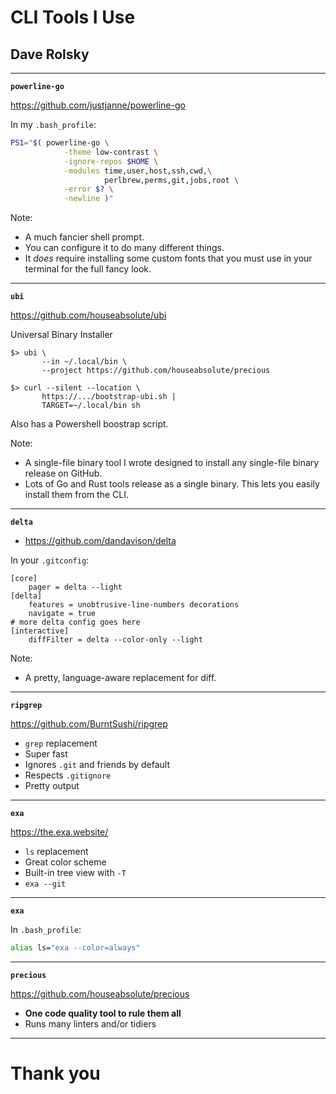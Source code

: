# CLI Tools I Use

## Dave Rolsky

------

**`powerline-go`**

https://github.com/justjanne/powerline-go

In my `.bash_profile`:

```sh
PS1="$( powerline-go \
            -theme low-contrast \
            -ignore-repos $HOME \
            -modules time,user,host,ssh,cwd,\
                     perlbrew,perms,git,jobs,root \
            -error $? \
            -newline )"
```

Note:
* A much fancier shell prompt.
* You can configure it to do many different things.
* It _does_ require installing some custom fonts that you must use in your
  terminal for the full fancy look.

------

**`ubi`**

https://github.com/houseabsolute/ubi

Universal Binary Installer

```nohighlight
$> ubi \
       --in ~/.local/bin \
       --project https://github.com/houseabsolute/precious
```

```nohighlight
$> curl --silent --location \
       https://.../bootstrap-ubi.sh |
       TARGET=~/.local/bin sh
```

Also has a Powershell boostrap script.

Note:
* A single-file binary tool I wrote designed to install any single-file binary
  release on GitHub.
* Lots of Go and Rust tools release as a single binary. This lets you easily
  install them from the CLI.

------

**`delta`**

* https://github.com/dandavison/delta

In your `.gitconfig`:

```plaintext
[core]
	pager = delta --light
[delta]
    features = unobtrusive-line-numbers decorations
    navigate = true
# more delta config goes here
[interactive]
    diffFilter = delta --color-only --light
```

Note:
* A pretty, language-aware replacement for diff.

------

**`ripgrep`**

https://github.com/BurntSushi/ripgrep

* `grep` replacement
* Super fast
* Ignores `.git` and friends by default
* Respects `.gitignore`
* Pretty output

------

**`exa`**

https://the.exa.website/

* `ls` replacement
* Great color scheme
* Built-in tree view with `-T`
* `exa --git`

------

**`exa`**

In `.bash_profile`:

```sh
alias ls="exa --color=always"
```

------

**`precious`**

https://github.com/houseabsolute/precious

* **One code quality tool to rule them all**
* Runs many linters and/or tidiers

------

# Thank you
